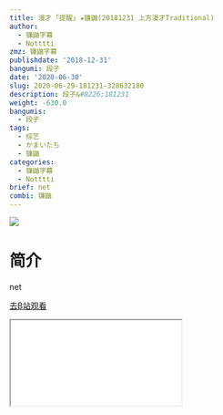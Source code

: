 ```yaml
---
title: 漫才 ｢提醒｣ ★镰鼬(20181231 上方漫才Traditional)
author:
  - 镰鼬字幕
  - Notttti
zmz: 镰鼬字幕
publishdate: '2018-12-31'
bangumi: 段子
date: '2020-06-30'
slug: 2020-06-29-181231-328632180
description: 段子&#8226;181231
weight: -630.0
bangumis:
  - 段子
tags:
  - 综艺
  - かまいたち
  - 镰鼬
categories:
  - 镰鼬字幕
  - Notttti
brief: net
combi: 镰鼬
---
```

![](https://raw.githubusercontent.com/tcgriffith/owaraisite/master/static/tmpimg/0299a5d0b0519637d8e9b725d5b118764781b5b0.jpg.480.jpg)
# 简介  
net  

[去B站观看](https://www.bilibili.com/video/av328632180/)
<div class ="resp-container"><iframe class="testiframe" src="//player.bilibili.com/player.html?aid=328632180"", scrolling="no", allowfullscreen="true" > </iframe></div> 
